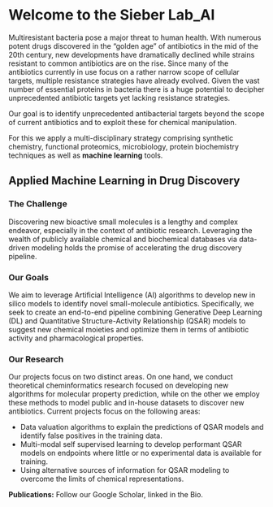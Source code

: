 # Welcome to the Sieber Lab_AI

Multiresistant bacteria pose a major threat to human health. With numerous potent drugs discovered in the “golden age” of antibiotics in the mid of the 20th century, new developments have dramatically declined while strains resistant to common antibiotics are on the rise. Since many of the antibiotics currently in use focus on a rather narrow scope of cellular targets, multiple resistance strategies have already evolved. Given the vast number of essential proteins in bacteria there is a huge potential to decipher unprecedented antibiotic targets yet lacking resistance strategies.

Our goal is to identify unprecedented antibacterial targets beyond the scope of current antibiotics and to exploit these for chemical manipulation.

For this we apply a multi-disciplinary strategy comprising synthetic chemistry, functional proteomics, microbiology, protein biochemistry techniques as well as **machine learning** tools.

## Applied Machine Learning in Drug Discovery

### The Challenge
Discovering new bioactive small molecules is a lengthy and complex endeavor, especially in the context of antibiotic research. Leveraging the wealth of publicly available chemical and biochemical databases via data-driven modeling holds the promise of accelerating the drug discovery pipeline.

### Our Goals
We aim to leverage Artificial Intelligence (AI) algorithms to develop new in silico models to identify novel small-molecule antibiotics. Specifically, we seek to create an end-to-end pipeline combining Generative Deep Learning (DL) and Quantitative Structure-Activity Relationship (QSAR) models to suggest new chemical moieties and optimize them in terms of antibiotic activity and pharmacological properties.

### Our Research
Our projects focus on two distinct areas. On one hand, we conduct theoretical cheminformatics research focused on developing new algorithms for molecular property prediction, while on the other we employ these methods to model public and in-house datasets to discover new antibiotics. Current projects focus on the following areas:

- Data valuation algorithms to explain the predictions of QSAR models and identify false positives in the training data.
- Multi-modal self supervised learning to develop performant QSAR models on endpoints where little or no experimental data is available for training.
- Using alternative sources of information for QSAR modeling to overcome the limits of chemical representations.

**Publications:** Follow our Google Scholar, linked in the Bio.
